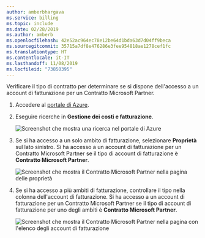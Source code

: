 ```yaml
---
author: amberbhargava
ms.service: billing
ms.topic: include
ms.date: 02/28/2019
ms.author: amberb
ms.openlocfilehash: 42e52ac964ec78e12be64d1bda63d7d04ff9beca
ms.sourcegitcommit: 35715a7df8e476286e3fee954818ae1278cef1fc
ms.translationtype: HT
ms.contentlocale: it-IT
ms.lasthandoff: 11/08/2019
ms.locfileid: "73850395"
---
```

Verificare il tipo di contratto per determinare se si dispone dell'accesso a un account di fatturazione per un Contratto Microsoft Partner.
 
1. Accedere al [portale di Azure](https://portal.azure.com).
 
2. Eseguire ricerche in **Gestione dei costi e fatturazione**.
 
   ![Screenshot che mostra una ricerca nel portale di Azure](./media/billing-check-mpa/search-cmb.png)
 
3. Se si ha accesso a un solo ambito di fatturazione, selezionare **Proprietà** sul lato sinistro. Si ha accesso a un account di fatturazione per un Contratto Microsoft Partner se il tipo di account di fatturazione è **Contratto Microsoft Partner**.
 
    ![Screenshot che mostra il Contratto Microsoft Partner nella pagina delle proprietà](./media/billing-check-mpa/mpa-property.png)
 
4. Se si ha accesso a più ambiti di fatturazione, controllare il tipo nella colonna dell'account di fatturazione. Si ha accesso a un account di fatturazione per un Contratto Microsoft Partner se il tipo di account di fatturazione per uno degli ambiti è **Contratto Microsoft Partner**.
 
    ![Screenshot che mostra il Contratto Microsoft Partner nella pagina con l'elenco degli account di fatturazione](./media/billing-check-mpa/mpa-in-the-list.png)
 
